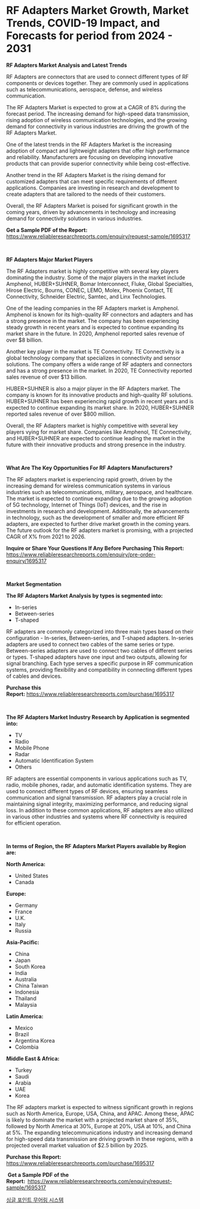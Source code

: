 <p><h1>RF Adapters Market Growth, Market Trends, COVID-19 Impact, and Forecasts for period from 2024 - 2031</h1></p><p><strong>RF Adapters Market Analysis and Latest Trends</strong></p>
<p><p>RF Adapters are connectors that are used to connect different types of RF components or devices together. They are commonly used in applications such as telecommunications, aerospace, defense, and wireless communication.</p><p>The RF Adapters Market is expected to grow at a CAGR of 8% during the forecast period. The increasing demand for high-speed data transmission, rising adoption of wireless communication technologies, and the growing demand for connectivity in various industries are driving the growth of the RF Adapters Market.</p><p>One of the latest trends in the RF Adapters Market is the increasing adoption of compact and lightweight adapters that offer high performance and reliability. Manufacturers are focusing on developing innovative products that can provide superior connectivity while being cost-effective.</p><p>Another trend in the RF Adapters Market is the rising demand for customized adapters that can meet specific requirements of different applications. Companies are investing in research and development to create adapters that are tailored to the needs of their customers.</p><p>Overall, the RF Adapters Market is poised for significant growth in the coming years, driven by advancements in technology and increasing demand for connectivity solutions in various industries.</p></p>
<p><strong>Get a Sample PDF of the Report:&nbsp;</strong> <a href="https://www.reliableresearchreports.com/enquiry/request-sample/1695317">https://www.reliableresearchreports.com/enquiry/request-sample/1695317</a></p>
<p>&nbsp;</p>
<p><strong>RF Adapters Major Market Players</strong></p>
<p><p>The RF Adapters market is highly competitive with several key players dominating the industry. Some of the major players in the market include Amphenol, HUBER+SUHNER, Bomar Interconnect, Fluke, Global Specialties, Hirose Electric, Bourns, CONEC, LEMO, Molex, Phoenix Contact, TE Connectivity, Schneider Electric, Samtec, and Linx Technologies.</p><p>One of the leading companies in the RF Adapters market is Amphenol. Amphenol is known for its high-quality RF connectors and adapters and has a strong presence in the market. The company has been experiencing steady growth in recent years and is expected to continue expanding its market share in the future. In 2020, Amphenol reported sales revenue of over $8 billion.</p><p>Another key player in the market is TE Connectivity. TE Connectivity is a global technology company that specializes in connectivity and sensor solutions. The company offers a wide range of RF adapters and connectors and has a strong presence in the market. In 2020, TE Connectivity reported sales revenue of over $13 billion.</p><p>HUBER+SUHNER is also a major player in the RF Adapters market. The company is known for its innovative products and high-quality RF solutions. HUBER+SUHNER has been experiencing rapid growth in recent years and is expected to continue expanding its market share. In 2020, HUBER+SUHNER reported sales revenue of over $800 million.</p><p>Overall, the RF Adapters market is highly competitive with several key players vying for market share. Companies like Amphenol, TE Connectivity, and HUBER+SUHNER are expected to continue leading the market in the future with their innovative products and strong presence in the industry.</p></p>
<p>&nbsp;</p>
<p><strong>What Are The Key Opportunities For RF Adapters Manufacturers?</strong></p>
<p><p>The RF adapters market is experiencing rapid growth, driven by the increasing demand for wireless communication systems in various industries such as telecommunications, military, aerospace, and healthcare. The market is expected to continue expanding due to the growing adoption of 5G technology, Internet of Things (IoT) devices, and the rise in investments in research and development. Additionally, the advancements in technology, such as the development of smaller and more efficient RF adapters, are expected to further drive market growth in the coming years. The future outlook for the RF adapters market is promising, with a projected CAGR of X% from 2021 to 2026.</p></p>
<p><strong>Inquire or Share Your Questions If Any Before Purchasing This Report:</strong> <a href="https://www.reliableresearchreports.com/enquiry/pre-order-enquiry/1695317">https://www.reliableresearchreports.com/enquiry/pre-order-enquiry/1695317</a></p>
<p>&nbsp;</p>
<p><strong>Market Segmentation</strong></p>
<p><strong>The RF Adapters Market Analysis by types is segmented into:</strong></p>
<p><ul><li>In-series</li><li>Between-series</li><li>T-shaped</li></ul></p>
<p><p>RF adapters are commonly categorized into three main types based on their configuration - In-series, Between-series, and T-shaped adapters. In-series adapters are used to connect two cables of the same series or type. Between-series adapters are used to connect two cables of different series or types. T-shaped adapters have one input and two outputs, allowing for signal branching. Each type serves a specific purpose in RF communication systems, providing flexibility and compatibility in connecting different types of cables and devices.</p></p>
<p><strong>Purchase this Report:&nbsp;</strong><a href="https://www.reliableresearchreports.com/purchase/1695317">https://www.reliableresearchreports.com/purchase/1695317</a></p>
<p>&nbsp;</p>
<p><strong>The RF Adapters Market Industry Research by Application is segmented into:</strong></p>
<p><ul><li>TV</li><li>Radio</li><li>Mobile Phone</li><li>Radar</li><li>Automatic Identification System</li><li>Others</li></ul></p>
<p><p>RF adapters are essential components in various applications such as TV, radio, mobile phones, radar, and automatic identification systems. They are used to connect different types of RF devices, ensuring seamless communication and signal transmission. RF adapters play a crucial role in maintaining signal integrity, maximizing performance, and reducing signal loss. In addition to these common applications, RF adapters are also utilized in various other industries and systems where RF connectivity is required for efficient operation.</p></p>
<p>&nbsp;</p>
<p><strong>In terms of Region, the RF Adapters Market Players available by Region are:</strong></p>
<p>
    <p> <strong> North America: </strong>
        <ul>
            <li>United States</li>
            <li>Canada</li>
        </ul>
        </p> 
    <p> <strong> Europe: </strong>
        <ul>
            <li>Germany</li>
            <li>France</li>
            <li>U.K.</li>
            <li>Italy</li>
            <li>Russia</li>
        </ul>
        </p> 
    <p> <strong> Asia-Pacific: </strong>
        <ul>
            <li>China</li>
            <li>Japan</li>
            <li>South Korea</li>
            <li>India</li>
            <li>Australia</li>
            <li>China Taiwan</li>
            <li>Indonesia</li>
            <li>Thailand</li>
            <li>Malaysia</li>
        </ul>
        </p> 
    <p> <strong> Latin America: </strong>
        <ul>
            <li>Mexico</li>
            <li>Brazil</li>
            <li>Argentina Korea</li>
            <li>Colombia</li>
        </ul>
        </p> 
    <p> <strong> Middle East & Africa: </strong>
        <ul>
            <li>Turkey</li>
            <li>Saudi</li>
            <li>Arabia</li>
            <li>UAE</li>
            <li>Korea</li>
        </ul>
    </p>
    </p>
<p><p>The RF adapters market is expected to witness significant growth in regions such as North America, Europe, USA, China, and APAC. Among these, APAC is likely to dominate the market with a projected market share of 35%, followed by North America at 30%, Europe at 20%, USA at 10%, and China at 5%. The expanding telecommunications industry and increasing demand for high-speed data transmission are driving growth in these regions, with a projected overall market valuation of $2.5 billion by 2025.</p></p>
<p><strong>Purchase this Report: </strong><a href="https://www.reliableresearchreports.com/purchase/1695317">https://www.reliableresearchreports.com/purchase/1695317</a></p>
<p>&nbsp;<strong>Get a Sample PDF of the Report:&nbsp;&nbsp;</strong><a href="https://www.reliableresearchreports.com/enquiry/request-sample/1695317">https://www.reliableresearchreports.com/enquiry/request-sample/1695317</a></p>
<p><strong></strong></p>
<p><p><a href="https://github.com/fernandotryO5lson96765/Market-Research-Report-List-1/blob/main/426947111250.md">싱글 포인트 무어링 시스템</a></p></p>